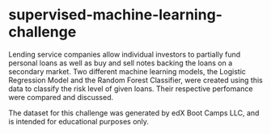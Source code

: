 # supervised-machine-learning-challenge

Lending service companies allow individual investors to partially fund personal loans as well as buy and sell notes backing the loans on a secondary market. Two different machine learning models, the Logistic Regression Model and the Random Forest Classifier, were created using this data to classify the risk level of given loans. Their respective perfomance were compared and discussed.

The dataset for this challenge was generated by edX Boot Camps LLC, and is intended for educational purposes only.
